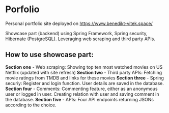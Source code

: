 **<h1>Porfolio</h1>**

Personal portfolio site deployed on https://www.benedikt-vitek.space/

Showcase part (backend) using Spring Framework, Spring security, Hibernate (PostgreSQL). Leveraging web scraping and third party APIs.

**<h2>How to use showcase part:</h1>**

**Section one** - Web scraping: Showing top ten most watched movies on US Netflix (updated with site refresh)
**Section two** - Third party APIs: Fetching movie ratings from TMDB and links for these movies 
**Section three** - Spring securiy: Register and login function. User details are saved in the database.
**Section four** - Comments: Commenting feature, either as an anonymous user or logged in user. Creating relation with user and saving comment in the database. 
**Section five** - APIs: Four API endpoints returning JSONs according to the choice. 
